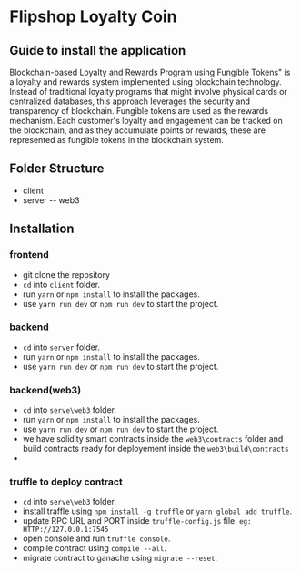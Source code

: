 # Flipshop Loyalty Coin

## Guide to install the application

Blockchain-based Loyalty and Rewards Program using Fungible Tokens" is a loyalty and rewards system implemented using blockchain technology. Instead of traditional loyalty programs that might involve physical cards or centralized databases, this approach leverages the security and transparency of blockchain. Fungible tokens are used as the rewards mechanism. Each customer's loyalty and engagement can be tracked on the blockchain, and as they accumulate points or rewards, these are represented as fungible tokens in the blockchain system.

## Folder Structure

- client
- server
  -- web3

## Installation

### frontend

- git clone the repository
- `cd` into `client` folder.
- run `yarn` or `npm install` to install the packages.
- use `yarn run dev` or `npm run dev` to start the project.

### backend

- `cd` into `server` folder.
- run `yarn` or `npm install` to install the packages.
- use `yarn run dev` or `npm run dev` to start the project.

### backend(web3)

- `cd` into `serve\web3` folder.
- run `yarn` or `npm install` to install the packages.
- use `yarn run dev` or `npm run dev` to start the project.
- we have solidity smart contracts inside the `web3\contracts` folder and build contracts ready for deployement inside the `web3\build\contracts`
-

### truffle to deploy contract

- `cd` into `serve\web3` folder.
- install traffle using `npm install -g truffle` or `yarn global add truffle`.
- update RPC URL and PORT inside `truffle-config.js` file. `eg: HTTP://127.0.0.1:7545`
- open console and run `truffle console`.
- compile contract using `compile --all`.
- migrate contract to ganache using `migrate --reset`.
